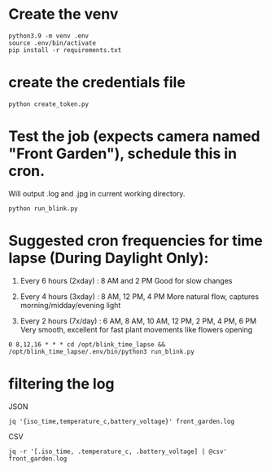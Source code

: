
# Create the venv

```
python3.9 -m venv .env
source .env/bin/activate
pip install -r requirements.txt
```

# create the credentials file
```
python create_token.py
```

# Test the job (expects camera named "Front Garden"), schedule this in cron.

Will output .log and .jpg in current working directory. 

```
python run_blink.py
```

# Suggested cron frequencies for time lapse (During Daylight Only):

1. Every 6 hours (2xday) : 8 AM and 2 PM
   Good for slow changes

2. Every 4 hours (3xday) : 8 AM, 12 PM, 4 PM
   More natural flow, captures morning/midday/evening light

3. Every 2 hours (7x/day) : 6 AM, 8 AM, 10 AM, 12 PM, 2 PM, 4 PM, 6 PM
   Very smooth, excellent for fast plant movements like flowers opening

```
0 8,12,16 * * * cd /opt/blink_time_lapse && /opt/blink_time_lapse/.env/bin/python3 run_blink.py
```

# filtering the log

JSON
```
jq '{iso_time,temperature_c,battery_voltage}' front_garden.log
```

CSV
```
jq -r '[.iso_time, .temperature_c, .battery_voltage] | @csv' front_garden.log
```

